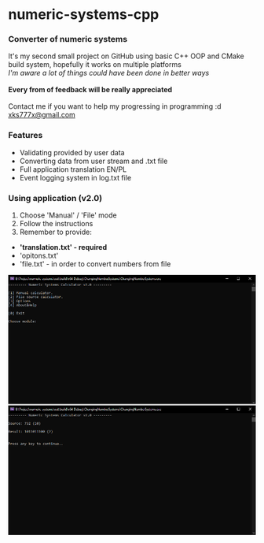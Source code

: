 # numeric-systems-cpp

### Converter of numeric systems

It's my second small project on GitHub using basic C++ OOP and CMake build system, hopefully it works on multiple platforms</br>
<i>I'm aware a lot of things could have been done in better ways</i></br></br>
<b>Every from of feedback will be really appreciated</b></br></br>
Contact me if you want to help my progressing in programming :d  xks777x@gmail.com</br>

### Features
<ul>
  <li> Validating provided by user data </li>
  <li> Converting data from user stream and .txt file </li>
  <li> Full application translation EN/PL </li>
  <li> Event logging system in log.txt file </li>
</ul>

### Using application (v2.0)
1. Choose 'Manual' / 'File' mode </br>
2. Follow the instructions </br>
3. Remember to provide:</br>
<ul>
  <li><b>'translation.txt' - required</b></li>
  <li>'opitons.txt'</li>
  <li>'file.txt' - in order to convert numbers from file</li>
</ul>

![Image of Main Menu](https://github.com/KrystianSoltys/numeric-systems-cpp/blob/master/numeric-systems-v2.png)
![Image of Manual Mode Result](https://github.com/KrystianSoltys/numeric-systems-cpp/blob/master/numeric-systems-v2-2.png)

